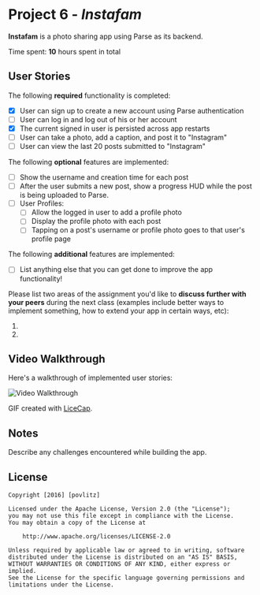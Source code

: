 # Project 6 - *Instafam*

**Instafam** is a photo sharing app using Parse as its backend.

Time spent: **10** hours spent in total

## User Stories

The following **required** functionality is completed:

- [x] User can sign up to create a new account using Parse authentication
- [ ] User can log in and log out of his or her account
- [x] The current signed in user is persisted across app restarts
- [ ] User can take a photo, add a caption, and post it to "Instagram"
- [ ] User can view the last 20 posts submitted to "Instagram"

The following **optional** features are implemented:

- [ ] Show the username and creation time for each post
- [ ] After the user submits a new post, show a progress HUD while the post is being uploaded to Parse.
- [ ] User Profiles:
   - [ ] Allow the logged in user to add a profile photo
   - [ ] Display the profile photo with each post
   - [ ] Tapping on a post's username or profile photo goes to that user's profile page

The following **additional** features are implemented:

- [ ] List anything else that you can get done to improve the app functionality!

Please list two areas of the assignment you'd like to **discuss further with your peers** during the next class (examples include better ways to implement something, how to extend your app in certain ways, etc):

1. 
2. 

## Video Walkthrough 

Here's a walkthrough of implemented user stories:

<img src='http://i.imgur.com/CbBplOx.gif' title='Video Walkthrough' width='' alt='Video Walkthrough' />

GIF created with [LiceCap](http://www.cockos.com/licecap/).

## Notes

Describe any challenges encountered while building the app.

## License

    Copyright [2016] [povlitz]

    Licensed under the Apache License, Version 2.0 (the "License");
    you may not use this file except in compliance with the License.
    You may obtain a copy of the License at

        http://www.apache.org/licenses/LICENSE-2.0

    Unless required by applicable law or agreed to in writing, software
    distributed under the License is distributed on an "AS IS" BASIS,
    WITHOUT WARRANTIES OR CONDITIONS OF ANY KIND, either express or implied.
    See the License for the specific language governing permissions and
    limitations under the License.